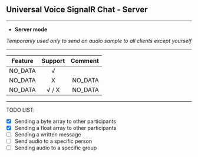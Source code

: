 ## Universal Voice SignalR Chat - Server
---
*  __Server mode__ 
  
*Temporarily used only to send an audio sample to all clients except yourself*



---

|   Feature    |        Support        |  Comment |
|----------| :----------------:|------:|
| NO_DATA |√||
| NO_DATA |Х|NO_DATA|
| NO_DATA |√ / Х|NO_DATA|



---



TODO LIST:
- [x] Sending a byte array to other participants
- [x] Sending a float array to other participants
- [ ] Sending a written message
- [ ] Send audio to a specific person
- [ ] Sending audio to a specific group
